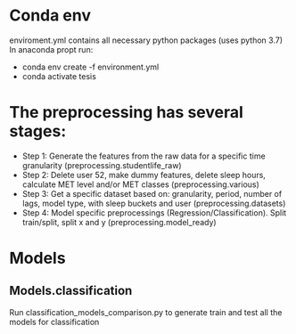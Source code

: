 # Conda env
enviroment.yml contains all necessary python packages (uses python 3.7)
In anaconda propt run: 
* conda env create -f environment.yml
* conda activate tesis

# The preprocessing has several stages: 
* Step 1: Generate the features from the raw data for a specific time granularity (preprocessing.studentlife_raw)
* Step 2: Delete user 52, make dummy features, delete sleep hours, calculate MET level and/or MET classes (preprocessing.various)
* Step 3: Get a specific dataset based on: granularity, period, number of lags, model type, with sleep buckets and user (preprocessing.datasets)
* Step 4: Model specific preprocessings (Regression/Classification). Split train/split, split x and y (preprocessing.model_ready)

# Models
## Models.classification
Run classification_models_comparison.py to generate train and test all the models for classification


